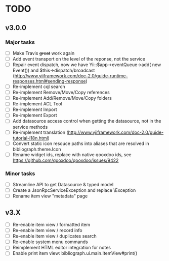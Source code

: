 # TODO

## v3.0.0

### Major tasks
- [ ] Make Travis ~~great~~ work again
- [ ] Add event transport on the level of the reponse, not the service
- [ ] Repair event dispatch, now we have  Yii::$app->eventQueue->add( new Event()) and $this->dispatch/broadcast
(http://www.yiiframework.com/doc-2.0/guide-runtime-responses.html#sending-response)
- [ ] Re-implement cql search
- [ ] Re-implement Remove/Move/Copy references
- [ ] Re-implement Add/Remove/Move/Copy folders
- [ ] Re-implement ACL Tool
- [ ] Re-implement Import
- [ ] Re-implement Export
- [ ] Add datasource access control when getting the datasource, not in the service methods
- [ ] Re-implement translation (http://www.yiiframework.com/doc-2.0/guide-tutorial-i18n.html)
- [ ] Convert static icon resouce paths into aliases that are resolved in bibliograph.theme.Icon
- [ ] Rename widget ids, replace with native qooxdoo ids, see https://github.com/qooxdoo/qooxdoo/issues/9422

### Minor tasks
- [ ] Streamline API to get Datasource & typed model
- [ ] Create a JsonRpcServiceException and replace \Exception
- [ ] Rename item view "metadata" page

## v3.X
- [ ] Re-enable item view / formatted item
- [ ] Re-enable item view / record info
- [ ] Re-enable item view / duplicates search
- [ ] Re-enable system menu commands
- [ ] Reimplement HTML editor integration for notes
- [ ] Enable print item view: bibliograph.ui.main.ItemView#print()
